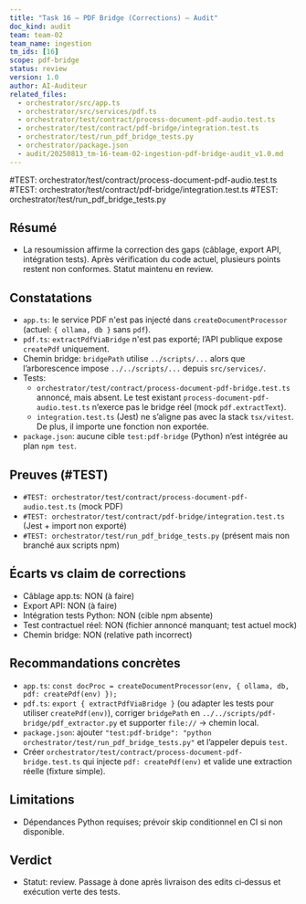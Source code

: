 ```yaml
---
title: "Task 16 — PDF Bridge (Corrections) — Audit"
doc_kind: audit
team: team-02
team_name: ingestion
tm_ids: [16]
scope: pdf-bridge
status: review
version: 1.0
author: AI-Auditeur
related_files:
  - orchestrator/src/app.ts
  - orchestrator/src/services/pdf.ts
  - orchestrator/test/contract/process-document-pdf-audio.test.ts
  - orchestrator/test/contract/pdf-bridge/integration.test.ts
  - orchestrator/test/run_pdf_bridge_tests.py
  - orchestrator/package.json
  - audit/20250813_tm-16-team-02-ingestion-pdf-bridge-audit_v1.0.md
---
```


#TEST: orchestrator/test/contract/process-document-pdf-audio.test.ts
#TEST: orchestrator/test/contract/pdf-bridge/integration.test.ts
#TEST: orchestrator/test/run_pdf_bridge_tests.py

## Résumé
- La resoumission affirme la correction des gaps (câblage, export API, intégration tests). Après vérification du code actuel, plusieurs points restent non conformes. Statut maintenu en review.

## Constatations
- `app.ts`: le service PDF n'est pas injecté dans `createDocumentProcessor` (actuel: `{ ollama, db }` sans `pdf`).
- `pdf.ts`: `extractPdfViaBridge` n'est pas exporté; l’API publique expose `createPdf` uniquement.
- Chemin bridge: `bridgePath` utilise `../scripts/...` alors que l’arborescence impose `../../scripts/...` depuis `src/services/`.
- Tests:
  - `orchestrator/test/contract/process-document-pdf-bridge.test.ts` annoncé, mais absent. Le test existant `process-document-pdf-audio.test.ts` n’exerce pas le bridge réel (mock `pdf.extractText`).
  - `integration.test.ts` (Jest) ne s’aligne pas avec la stack `tsx/vitest`. De plus, il importe une fonction non exportée.
- `package.json`: aucune cible `test:pdf-bridge` (Python) n’est intégrée au plan `npm test`.

## Preuves (#TEST)
- `#TEST: orchestrator/test/contract/process-document-pdf-audio.test.ts` (mock PDF)
- `#TEST: orchestrator/test/contract/pdf-bridge/integration.test.ts` (Jest + import non exporté)
- `#TEST: orchestrator/test/run_pdf_bridge_tests.py` (présent mais non branché aux scripts npm)

## Écarts vs claim de corrections
- Câblage app.ts: NON (à faire)
- Export API: NON (à faire)
- Intégration tests Python: NON (cible npm absente)
- Test contractuel réel: NON (fichier annoncé manquant; test actuel mock)
- Chemin bridge: NON (relative path incorrect)

## Recommandations concrètes
- `app.ts`: `const docProc = createDocumentProcessor(env, { ollama, db, pdf: createPdf(env) });`
- `pdf.ts`: `export { extractPdfViaBridge }` (ou adapter les tests pour utiliser `createPdf(env)`), corriger `bridgePath` en `../../scripts/pdf-bridge/pdf_extractor.py` et supporter `file://` → chemin local.
- `package.json`: ajouter `"test:pdf-bridge": "python orchestrator/test/run_pdf_bridge_tests.py"` et l’appeler depuis `test`.
- Créer `orchestrator/test/contract/process-document-pdf-bridge.test.ts` qui injecte `pdf: createPdf(env)` et valide une extraction réelle (fixture simple).

## Limitations
- Dépendances Python requises; prévoir skip conditionnel en CI si non disponible.

## Verdict
- Statut: review. Passage à done après livraison des edits ci‑dessus et exécution verte des tests.
